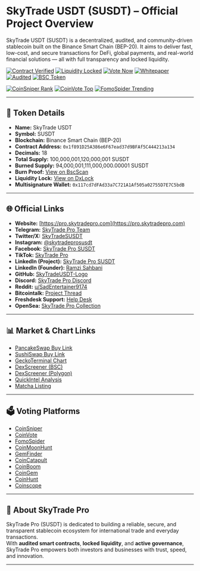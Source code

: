 # SkyTrade USDT (SUSDT) – Official Project Overview

SkyTrade USDT (SUSDT) is a decentralized, audited, and community-driven stablecoin built on the Binance Smart Chain (BEP-20). It aims to deliver fast, low-cost, and secure transactions for DeFi, global payments, and real-world financial solutions — all with full transparency and locked liquidity.

[![Contract Verified](https://img.shields.io/badge/Contract-Verified-brightgreen)](https://bscscan.com/token/0x1f891d25a386e6f67ead37d9bfaf5c444213a134)
[![Liquidity Locked](https://img.shields.io/badge/Liquidity-Locked-blue)](https://www.dx.app/dxlock/view/liquidity-locker?address=0xA116A1325bf888E79ECFcB832c9C91655233a18a&chain=56)
[![Vote Now](https://img.shields.io/badge/Vote-Now-orange)](https://coinvote.cc/en/coin/SkyTradeUSDT)
[![Whitepaper](https://img.shields.io/badge/Whitepaper-Available-lightgrey)](https://docs.google.com/document/d/1ZZJ4cKpVw_I5ebEYeGAfFFE-cY9T_eM6vm1Ewxa2pD0/edit?usp=drivesdk)
[![Audited](https://img.shields.io/badge/Status-Audited-success)](https://app.quickintel.io/scanner?type=token&chain=bsc&contractAddress=0x1f891d25a386e6f67ead37d9bfaf5c444213a134)
[![BSC Token](https://img.shields.io/badge/Chain-BNB%20Smart%20Chain-yellow)](https://bscscan.com/token/0x1f891d25a386e6f67ead37d9bfaf5c444213a134)

[![CoinSniper Rank](https://img.shields.io/badge/CoinSniper%20Rank-Top%2010-brightgreen?style=for-the-badge)](https://coinsniper.net/coin/79950)
[![CoinVote Top](https://img.shields.io/badge/CoinVote-Top%20Rank-blue?style=for-the-badge)](https://coinvote.cc/en/coin/SkyTradeUSDT)
[![FomoSpider Trending](https://img.shields.io/badge/FomoSpider-Trending-orange?style=for-the-badge)](https://fomospider.com/coin/SkyTrade-USDT)


---

## 📌 Token Details
- **Name:** SkyTrade USDT  
- **Symbol:** SUSDT  
- **Blockchain:** Binance Smart Chain (BEP-20)  
- **Contract Address:** `0x1f891D25A386e6F67ead37d9BFAf5C444213a134`  
- **Decimals:** 18  
- **Total Supply:** 100,000,001,120,000,001 SUSDT  
- **Burned Supply:** 94,000,001,111,000,000.00001 SUSDT  
- **Burn Proof:** [View on BscScan](https://bscscan.com/token/0x1f891d25a386e6f67ead37d9bfaf5c444213a134?a=0x000000000000000000000000000000000000dead)  
- **Liquidity Lock:** [View on DxLock](https://www.dx.app/dxlock/view/liquidity-locker?address=0xA116A1325bf888E79ECFcB832c9C91655233a18a&chain=56)  
- **Multisignature Wallet:** `0x117cd7dFAd33a7C721A1Af505a02755D7E7C5bdB`  

---

## 🌐 Official Links
- **Website:** [https://pro.skytradepro.com](https://pro.skytradepro.com)  
- **Telegram:** [SkyTrade Pro Team](https://t.me/skytradeproteam)  
- **Twitter/X:** [SkyTradeSUSDT](https://x.com/SkyTradeSUSDT)  
- **Instagram:** [@skytradeprosusdt](https://www.instagram.com/skytradeprosusdt)  
- **Facebook:** [SkyTrade Pro SUSDT](https://www.facebook.com/share/19NyySRPKM/)  
- **TikTok:** [SkyTrade Pro](https://www.tiktok.com/@skytradepro?_t=ZS-8xcnGrtMFc4&_r=1)  
- **LinkedIn (Project):** [SkyTrade Pro SUSDT](https://www.linkedin.com/in/skytradepro-susdt-8a8ba8268/)  
- **LinkedIn (Founder):** [Ramzi Sahbani](https://www.linkedin.com/in/ramzi-sahbani-8a8ba8268/)  
- **GitHub:** [SkyTradeUSDT-Logo](https://github.com/skytradepro/SkyTradeUSDT-Logo)  
- **Discord:** [SkyTrade Pro Discord](https://discord.com/channels/1352243590008668221/1352243590562058261)  
- **Reddit:** [u/SadEntertainer9174](https://www.reddit.com/user/SadEntertainer9174/)  
- **Bitcointalk:** [Project Thread](https://bitcointalk.org/index.php?topic=5536989.0)  
- **Freshdesk Support:** [Help Desk](https://skytradepro-help.freshdesk.com)  
- **OpenSea:** [SkyTrade Pro Collection](https://opensea.io/0xe7ee94f260cea763713dce5f35586d1c6fd01386)  

---

## 📊 Market & Chart Links
- [PancakeSwap Buy Link](https://pancakeswap.finance/swap?outputCurrency=0x1f891D25A386e6F67ead37d9BFAf5C444213a134)  
- [SushiSwap Buy Link](https://www.sushi.com/bsc/swap?token0=0xe9e7CEA3DedcA5984780Bafc599bD69ADd087D56&token1=0x1f891D25A386e6F67ead37d9BFAf5C444213a134)  
- [GeckoTerminal Chart](https://geckoterminal.com/bsc/pools/0xfd18da0e5d05dae2ddb3e711e7e77ef2d553367c)  
- [DexScreener (BSC)](https://dexscreener.com/bsc/0xfd18da0e5d05dae2ddb3e711e7e77ef2d553367c)  
- [DexScreener (Polygon)](https://dexscreener.com/polygon/0x2392a3787523a9bd7f24651d14615fe5b74ef515)  
- [QuickIntel Analysis](https://app.quickintel.io/scanner?type=token&chain=bsc&contractAddress=0x1f891d25a386e6f67ead37d9bfaf5c444213a134)  
- [Matcha Listing](https://matcha.xyz/tokens/bsc/0x1f891d25a386e6f67ead37d9bfaf5c444213a134)  

---

## 🗳 Voting Platforms
- [CoinSniper](https://coinsniper.net/coin/79950)  
- [CoinVote](https://coinvote.cc/en/coin/SkyTradeUSDT)  
- [FomoSpider](https://fomospider.com/coin/SkyTrade-USDT)  
- [CoinMoonHunt](https://coinmoonhunt.com/coin/SkyTrade%20SUSDT)  
- [GemFinder](https://gemfinder.cc/gem/26522)  
- [CoinCatapult](https://www.coincatapult.com/coin/skytrade-susdt-susdt)  
- [CoinBoom](https://coinboom.net/coin/skytrade-usdt)  
- [CoinGem](https://coingem.com/binance/0x1f891D25A386e6F67ead37d9BFAf5C444213a134)  
- [CoinHunt](https://coinhunt.cc/coin/67e0563daff53cd9c1448420)  
- [Coinscope](https://www.coinscope.co/coin/1-susdt)  

---

## 📄 About SkyTrade Pro
SkyTrade Pro (SUSDT) is dedicated to building a reliable, secure, and transparent stablecoin ecosystem for international trade and everyday transactions.  
With **audited smart contracts**, **locked liquidity**, and **active governance**, SkyTrade Pro empowers both investors and businesses with trust, speed, and innovation.

---
